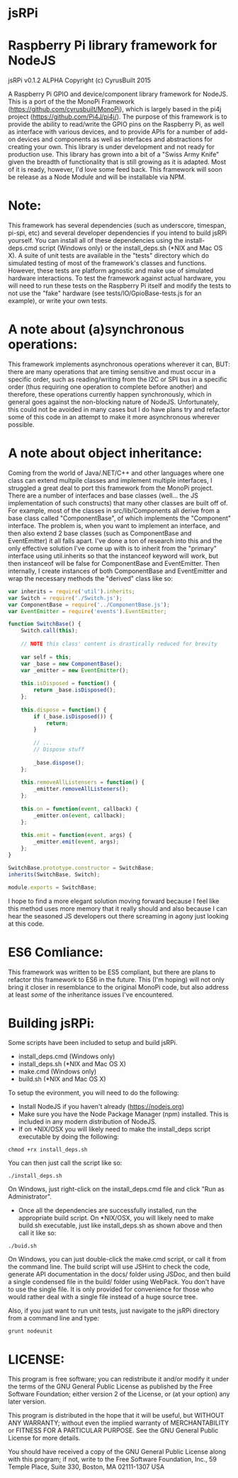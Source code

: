 jsRPi
======

Raspberry Pi library framework for NodeJS
======
jsRPi v0.1.2 ALPHA
Copyright (c) CyrusBuilt 2015

A Raspberry Pi GPIO and device/component library framework for NodeJS. This is a
port of the the MonoPi Framework (https://github.com/cyrusbuilt/MonoPi), which
is largely based in the pi4j project (https://github.com/Pi4J/pi4j/). The
purpose of this framework is to provide the ability to read/write the GPIO pins
on the Raspberry Pi, as well as interface with various devices, and to provide
APIs for a number of add-on devices and components as well as interfaces and
abstractions for creating your own. This library is under development and not
ready for production use. This library has grown into a bit of a "Swiss Army
Knife" given the breadth of functionality that is still growing as it is
adapted. Most of it is ready, however, I'd love some feed back. This framework
will soon be release as a Node Module and will be installable via NPM.

Note:
======
This framework has several dependencies (such as underscore, timespan, pi-spi, etc)
and several developer dependencies if you intend to build jsRPi yourself. You can
install all of these dependencies using the install-deps.cmd script (Windows only)
or the install_deps.sh (*NIX and Mac OS X). A suite of unit tests are available in
the "tests" directory which do simulated testing of most of the framework's classes
and functions. However, these tests are platform agnostic and make use of simulated
hardware interactions.  To test the framework against actual hardware, you will need
to run these tests on the Raspberry Pi itself and modify the tests to not use the
"fake" hardware (see tests/IO/GpioBase-tests.js for an example), or write your own
tests.

A note about (a)synchronous operations:
======
This framework implements asynchronous operations wherever it can, BUT:
there are many operations that are timing sensitive and must occur in
a specific order, such as reading/writing from the I2C or SPI bus in a
specific order (thus requiring one operation to complete before another)
and therefore, these operations currently happen synchronously, which in
general goes against the non-blocking nature of NodeJS. Unfortunately, this
could not be avoided in many cases but I do have plans try and refactor some of
this code in an attempt to make it more asynchronous wherever possible.

A note about object inheritance:
======
Coming from the world of Java/.NET/C++ and other languages where one class
can extend multpile classes and implement multiple interfaces, I struggled a
great deal to port this framework from the MonoPi project. There are a number
of interfaces and base classes (well... the JS implementation of such constructs)
that many other classes are built off of.  For example, most of the classes in
src/lib/Components all derive from a base class called "ComponentBase", of which
implements the "Component" interface. The problem is, when you want to implement
an interface, and then also extend 2 base classes (such as ComponentBase and
EventEmitter) it all falls apart. I've done a ton of research into this and the
only effective solution I've come up with is to inherit from the "primary"
interface using util.inherits so that the instanceof keyword will work, but then
instanceof will be false for ComponentBase and EventEmitter. Then internally, I
create instances of both ComponentBase and EventEmitter and wrap the necessary
methods the "derived" class like so:

```JavaScript
var inherits = require('util').inherits;
var Switch = require('./Switch.js');
var ComponentBase = require('../ComponentBase.js');
var EventEmitter = require('events').EventEmitter;

function SwitchBase() {
	Switch.call(this);
	
	// NOTE this class' content is drastically reduced for brevity
	
	var self = this;
	var _base = new ComponentBase();
	var _emitter = new EventEmitter();
	
	this.isDisposed = function() {
		return _base.isDisposed();
	};
	
	this.dispose = function() {
		if (_base.isDisposed()) {
			return;
		}
		
		// ...
		// Dispose stuff
		
		_base.dispose();
	};
	
	this.removeAllListensers = function() {
		_emitter.removeAllListeners();
	};
	
	this.on = function(event, callback) {
		_emitter.on(event, callback);
	};
	
	this.emit = function(event, args) {
		_emitter.emit(event, args);
	};
}

SwitchBase.prototype.constructor = SwitchBase;
inherits(SwitchBase, Switch);

module.exports = SwitchBase;
```

I hope to find a more elegant solution moving forward because I feel
like this method uses more memory that it really should and also
because I can hear the seasoned JS developers out there screaming in
agony just looking at this code.

ES6 Comliance:
======
This framework was written to be ES5 compliant, but there are plans
to refactor this framework to ES6 in the future. This (I'm hoping)
will not only bring it closer in resemblance to the original MonoPi
code, but also address at least *some* of the inheritance issues I've
encountered.

Building jsRPi:
======
Some scripts have been included to setup and build jsRPi.
* install_deps.cmd (Windows only)
* install_deps.sh (*NIX and Mac OS X)
* make.cmd (Windows only)
* build.sh (*NIX and Mac OS X)

To setup the evironment, you will need to do the following:
* Install NodeJS if you haven't already (https://nodejs.org)
* Make sure you have the Node Package Manager (npm) installed. This is included in any modern distribution of NodeJS.
* If on *NIX/OSX you will likely need to make the install_deps script executable by doing the following:
```
chmod +rx install_deps.sh
```

You can then just call the script like so:
```
./install_deps.sh
```

On Windows, just right-click on the install_deps.cmd file and click "Run as Administrator".
* Once all the dependencies are successfully installed, run the appropriate build script.
On *NIX/OSX, you will likely need to make build.sh executable, just like install_deps.sh
as shown above and then call it like so:
```
./buid.sh
```
On Windows, you can just double-click the make.cmd script, or call it from the command line. The build script
will use JSHint to check the code, generate API documentation in the docs/ folder using JSDoc, and then build
a single condensed file in the build/ folder using WebPack. You don't have to use the single file. It is only
provided for convenience for those who would rather deal with a single file instead of a huge source tree.

Also, if you just want to run unit tests, just navigate to the jsRPi directory from a command line and type:
```
grunt nodeunit
```

LICENSE:
======
This program is free software; you can redistribute it and/or modify
it under the terms of the GNU General Public License as published by
the Free Software Foundation; either version 2 of the License, or
(at your option) any later version.

This program is distributed in the hope that it will be useful,
but WITHOUT ANY WARRANTY; without even the implied warranty of
MERCHANTABILITY or FITNESS FOR A PARTICULAR PURPOSE. See the
GNU General Public License for more details.

You should have received a copy of the GNU General Public License
along with this program; if not, write to the Free Software
Foundation, Inc., 59 Temple Place, Suite 330, Boston, MA 02111-1307 USA

